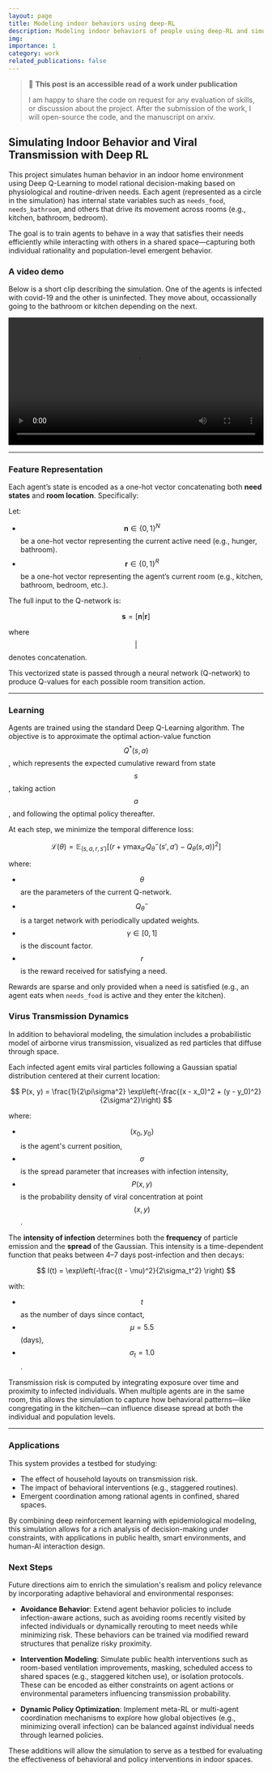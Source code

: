 ```yaml
---
layout: page
title: Modeling indoor behaviors using deep-RL
description: Modeling indoor behaviors of people using deep-RL and simulating virus transmissions to evaluate health interventions
img:
importance: 1
category: work
related_publications: false
---
```


> 📘 **This post is an accessible read of a work under publication**
>
> I am happy to share the code on request for any evaluation of skills, or discussion about the project. After the submission of the work, I will open-source the code, and the manuscript on arxiv.

## Simulating Indoor Behavior and Viral Transmission with Deep RL

This project simulates human behavior in an indoor home environment using Deep Q-Learning to model rational decision-making based on physiological and routine-driven needs. Each agent (represented as a circle in the simulation) has internal state variables such as `needs_food`, `needs_bathroom`, and others that drive its movement across rooms (e.g., kitchen, bathroom, bedroom).

The goal is to train agents to behave in a way that satisfies their needs efficiently while interacting with others in a shared space—capturing both individual rationality and population-level emergent behavior.

### A video demo

Below is a short clip describing the simulation. One of the agents is infected with covid-19 and the other is uninfected. They move about, occassionally going to the bathroom or kitchen depending on the next.

<video width="100%" controls>
  <source src="{{ site.baseurl }}/assets/video/behavior_modeling.mp4" type="video/mp4">
  Your browser does not support the video tag.
</video>

---

### Feature Representation

Each agent’s state is encoded as a one-hot vector concatenating both **need states** and **room location**. Specifically:

Let:
- $$\mathbf{n} \in \{0,1\}^N $$ be a one-hot vector representing the current active need (e.g., hunger, bathroom).
- $$\mathbf{r} \in \{0,1\}^R $$ be a one-hot vector representing the agent’s current room (e.g., kitchen, bathroom, bedroom, etc.).

The full input to the Q-network is:

$$\mathbf{s} = [\mathbf{n} | \mathbf{r}]$$

where $$ | $$ denotes concatenation.

This vectorized state is passed through a neural network (Q-network) to produce Q-values for each possible room transition action.

---

### Learning

Agents are trained using the standard Deep Q-Learning algorithm. The objective is to approximate the optimal action-value function $$ Q^*(s, a) $$, which represents the expected cumulative reward from state $$ s $$, taking action $$ a $$, and following the optimal policy thereafter.

At each step, we minimize the temporal difference loss:

$$
\mathcal{L}(\theta) = \mathbb{E}_{(s, a, r, s')} \left[ \left( r + \gamma \max_{a'} Q_\theta^{-}(s', a') - Q_\theta(s, a) \right)^2 \right]
$$

where:
- $$ \theta $$ are the parameters of the current Q-network.
- $$ Q_\theta^{-} $$ is a target network with periodically updated weights.
- $$ \gamma \in [0,1] $$ is the discount factor.
- $$ r $$ is the reward received for satisfying a need.

Rewards are sparse and only provided when a need is satisfied (e.g., an agent eats when `needs_food` is active and they enter the kitchen).


### Virus Transmission Dynamics

In addition to behavioral modeling, the simulation includes a probabilistic model of airborne virus transmission, visualized as red particles that diffuse through space.

Each infected agent emits viral particles following a Gaussian spatial distribution centered at their current location:

$$
P(x, y) = \frac{1}{2\pi\sigma^2} \exp\left(-\frac{(x - x_0)^2 + (y - y_0)^2}{2\sigma^2}\right)
$$

where:
- $$ (x_0, y_0) $$ is the agent's current position,
- $$ \sigma $$ is the spread parameter that increases with infection intensity,
- $$ P(x, y) $$ is the probability density of viral concentration at point $$ (x, y) $$.

The **intensity of infection** determines both the **frequency** of particle emission and the **spread** of the Gaussian. This intensity is a time-dependent function that peaks between 4–7 days post-infection and then decays:

$$
I(t) = \exp\left(-\frac{(t - \mu)^2}{2\sigma_t^2} \right)
$$

with:
- $$ t $$ as the number of days since contact,
- $$ \mu = 5.5 $$ (days),
- $$ \sigma_t = 1.0 $$.

Transmission risk is computed by integrating exposure over time and proximity to infected individuals. When multiple agents are in the same room, this allows the simulation to capture how behavioral patterns—like congregating in the kitchen—can influence disease spread at both the individual and population levels.

---

### Applications

This system provides a testbed for studying:
- The effect of household layouts on transmission risk.
- The impact of behavioral interventions (e.g., staggered routines).
- Emergent coordination among rational agents in confined, shared spaces.

By combining deep reinforcement learning with epidemiological modeling, this simulation allows for a rich analysis of decision-making under constraints, with applications in public health, smart environments, and human-AI interaction design.

### Next Steps

Future directions aim to enrich the simulation's realism and policy relevance by incorporating adaptive behavioral and environmental responses:

- **Avoidance Behavior**: Extend agent behavior policies to include infection-aware actions, such as avoiding rooms recently visited by infected individuals or dynamically rerouting to meet needs while minimizing risk. These behaviors can be trained via modified reward structures that penalize risky proximity.

- **Intervention Modeling**: Simulate public health interventions such as room-based ventilation improvements, masking, scheduled access to shared spaces (e.g., staggered kitchen use), or isolation protocols. These can be encoded as either constraints on agent actions or environmental parameters influencing transmission probability.

- **Dynamic Policy Optimization**: Implement meta-RL or multi-agent coordination mechanisms to explore how global objectives (e.g., minimizing overall infection) can be balanced against individual needs through learned policies.

These additions will allow the simulation to serve as a testbed for evaluating the effectiveness of behavioral and policy interventions in indoor spaces.
